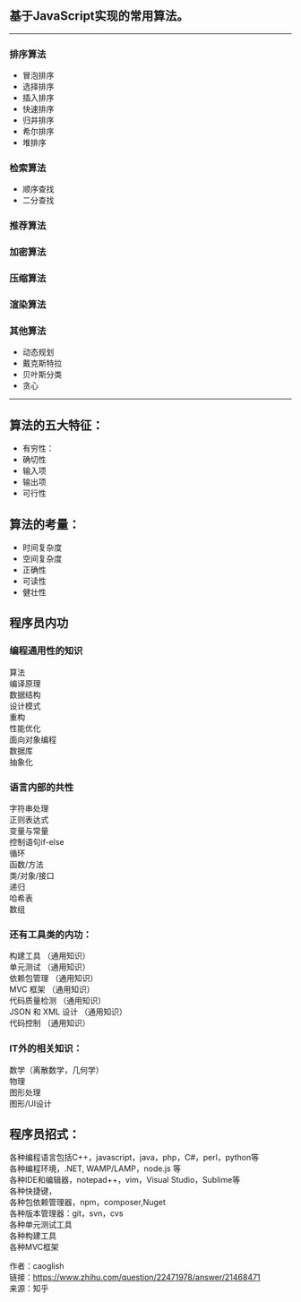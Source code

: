 ## 基于JavaScript实现的常用算法。
---
### 排序算法
- 冒泡排序
- 选择排序
- 插入排序
- 快速排序  
- 归并排序  
- 希尔排序  
- 堆排序  

### 检索算法
- 顺序查找  
- 二分查找  

### 推荐算法

### 加密算法

### 压缩算法

### 渲染算法

### 其他算法
- 动态规划  
- 戴克斯特拉  
- 贝叶斯分类  
- 贪心   

---
## 算法的五大特征：
+ 有穷性：
+ 确切性
+ 输入项
+ 输出项
+ 可行性  

## 算法的考量：
+ 时间复杂度
+ 空间复杂度
+ 正确性
+ 可读性
+ 健壮性  

  
## 程序员内功 
### 编程通用性的知识  
算法  
编译原理  
数据结构  
设计模式  
重构  
性能优化  
面向对象编程  
数据库  
抽象化  

### 语言内部的共性  
字符串处理  
正则表达式  
变量与常量  
控制语句if-else  
循环  
函数/方法  
类/对象/接口  
递归  
哈希表  
数组  

### 还有工具类的内功：  
构建工具 （通用知识）  
单元测试 （通用知识）  
依赖包管理 （通用知识）  
MVC 框架 （通用知识）  
代码质量检测 （通用知识）  
JSON 和 XML 设计 （通用知识）  
代码控制 （通用知识）  

### IT外的相关知识：  
数学（离散数学，几何学）  
物理  
图形处理  
图形/UI设计  

## 程序员招式：  

各种编程语言包括C++，javascript，java，php，C#，perl，python等  
各种编程环境，.NET, WAMP/LAMP，node.js 等  
各种IDE和编辑器，notepad++，vim，Visual Studio，Sublime等  
各种快捷键，  
各种包依赖管理器，npm，composer,Nuget  
各种版本管理器：git，svn，cvs  
各种单元测试工具  
各种构建工具  
各种MVC框架  

作者：caoglish  
链接：https://www.zhihu.com/question/22471978/answer/21468471  
来源：知乎  
